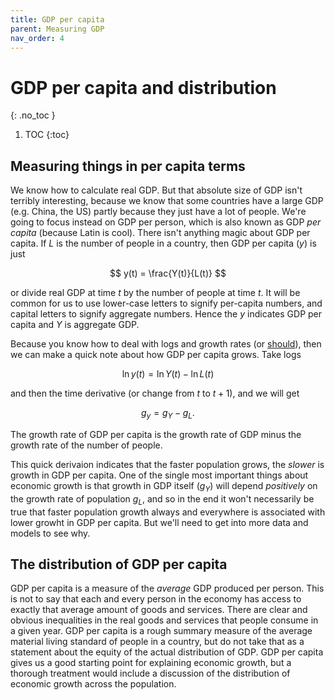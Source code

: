 ```yaml
---
title: GDP per capita
parent: Measuring GDP
nav_order: 4
---
```


# GDP per capita and distribution
{: .no_toc }

1. TOC 
{:toc}

## Measuring things in per capita terms
We know how to calculate real GDP. But that absolute size of GDP isn't terribly interesting, because we know that some countries have a large GDP (e.g. China, the US) partly because they just have a lot of people. We're going to focus instead on GDP per person, which is also known as GDP *per capita* (because Latin is cool). There isn't anything magic about GDP per capita. If $L$ is the number of people in a country, then GDP per capita ($y$) is just

$$
y(t) = \frac{Y(t)}{L(t)}
$$

or divide real GDP at time $t$ by the number of people at time $t$. It will be common for us to use lower-case letters to signify per-capita numbers, and capital letters to signify aggregate numbers. Hence the $y$ indicates GDP per capita and $Y$ is aggregate GDP.

Because you know how to deal with logs and growth rates (or [should](http://growthecon.com/StudyGuide/preliminaries/preliminaries.html)), then we can make a quick note about how GDP per capita grows. Take logs

$$
\ln y(t) = \ln Y(t) - \ln L(t)
$$

and then the time derivative (or change from $t$ to $t+1$), and we will get

$$
g_y = g_Y - g_L.
$$

The growth rate of GDP per capita is the growth rate of GDP minus the growth rate of the number of people. 

This quick derivaion indicates that the faster population grows, the *slower* is growth in GDP per capita. One of the single most important things about economic growth is that growth in GDP itself ($g_Y$) will depend *positively* on the growth rate of population $g_L$, and so in the end it won't necessarily be true that faster population growth always and everywhere is associated with lower growht in GDP per capita. But we'll need to get into more data and models to see why.

## The distribution of GDP per capita
GDP per capita is a measure of the *average* GDP produced per person. This is not to say that each and every person in the economy has access to exactly that average amount of goods and services. There are clear and obvious inequalities in the real goods and services that people consume in a given year. GDP per capita is a rough summary measure of the average material living standard of people in a country, but do not take that as a statement about the equity of the actual distribution of GDP. GDP per capita gives us a good starting point for explaining economic growth, but a thorough treatment would include a discussion of the distribution of economic growth across the population.